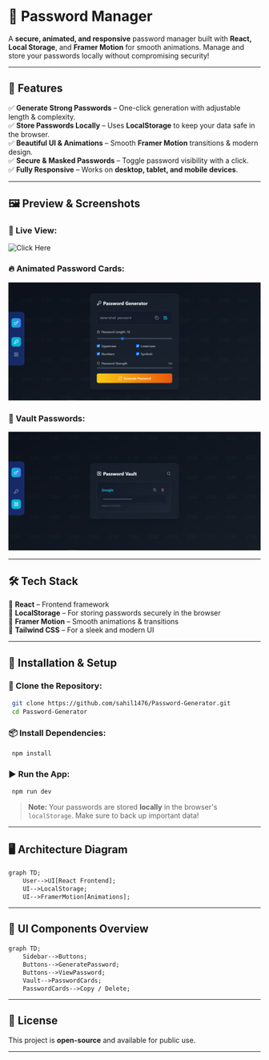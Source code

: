 # 🔑 Password Manager

A **secure, animated, and responsive** password manager built with **React, Local Storage**, and **Framer Motion** for smooth animations. Manage and store your passwords locally without compromising security!

---

## 📌 Features

✅ **Generate Strong Passwords** – One-click generation with adjustable length & complexity.  
✅ **Store Passwords Locally** – Uses **LocalStorage** to keep your data safe in the browser.  
✅ **Beautiful UI & Animations** – Smooth **Framer Motion** transitions & modern design.  
✅ **Secure & Masked Passwords** – Toggle password visibility with a click.  
✅ **Fully Responsive** – Works on **desktop, tablet, and mobile devices**.  

---

## 🖼️ Preview & Screenshots

### 📌 Live View:
![Click Here](https://password-generator-wheat-phi.vercel.app/)

### 🔥 Animated Password Cards:
![Passwords Generate](https://github.com/sahil1476/Password-Generator/blob/main/img/aa.png)

### 🔧 Vault Passwords:
![Passwords Vault](https://github.com/sahil1476/Password-Generator/blob/main/img/bb.png)

---

## 🛠️ Tech Stack

🔹 **React** – Frontend framework  
🔹 **LocalStorage** – For storing passwords securely in the browser  
🔹 **Framer Motion** – Smooth animations & transitions  
🔹 **Tailwind CSS** – For a sleek and modern UI  

---

## 🚀 Installation & Setup

### 🔧 Clone the Repository:
```bash
 git clone https://github.com/sahil1476/Password-Generator.git
 cd Password-Generator
```

### 📦 Install Dependencies:
```bash
 npm install
```

### ▶️ Run the App:
```bash
 npm run dev
```

> **Note:** Your passwords are stored **locally** in the browser's `localStorage`. Make sure to back up important data!

---

## 🖥️ Architecture Diagram

```mermaid
graph TD;
    User-->UI[React Frontend];
    UI-->LocalStorage;
    UI-->FramerMotion[Animations];
```

---

## 🎨 UI Components Overview

```mermaid
graph TD;
    Sidebar-->Buttons;
    Buttons-->GeneratePassword;
    Buttons-->ViewPassword;
    Vault-->PasswordCards;
    PasswordCards-->Copy / Delete;
```

---

## 📜 License

This project is **open-source** and available for public use.

---



